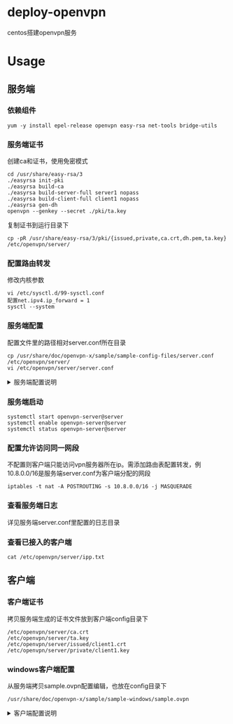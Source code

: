 # deploy-openvpn
centos搭建openvpn服务

# Usage
## 服务端
### 依赖组件
```
yum -y install epel-release openvpn easy-rsa net-tools bridge-utils
```

### 服务端证书
创建ca和证书，使用免密模式
```
cd /usr/share/easy-rsa/3
./easyrsa init-pki
./easyrsa build-ca
./easyrsa build-server-full server1 nopass
./easyrsa build-client-full client1 nopass
./easyrsa gen-dh
openvpn --genkey --secret ./pki/ta.key
```
复制证书到运行目录下
```
cp -pR /usr/share/easy-rsa/3/pki/{issued,private,ca.crt,dh.pem,ta.key} /etc/openvpn/server/
```

### 配置路由转发
修改内核参数
```
vi /etc/sysctl.d/99-sysctl.conf
配置net.ipv4.ip_forward = 1
sysctl --system 
```

### 服务端配置
配置文件里的路径相对server.conf所在目录
```
cp /usr/share/doc/openvpn-x/sample/sample-config-files/server.conf /etc/openvpn/server/
vi /etc/openvpn/server/server.conf
```
<details>
<summary>服务端配置说明</summary>
<pre><code>## 为客户端分配的ip段
server 10.8.0.0 255.255.255.0
## 服务端内网网段例172.16.30.0则配置如下
push "route 172.16.30.0 255.255.255.0"
## 允许多客户端使用同一个证书连接
duplicate-cn
## 证书目录
ca ca.crt
cert issued/server1.crt
key private/server1.key
dh dh.pem
## 日志输出目录
status /var/log/openvpn/openvpn-status.log
log    /var/log/openvpn/openvpn.log
## 使用tcp时注释掉以下配置
;explicit-exit-notify 1
</code></pre>
</details>

### 服务端启动
```
systemctl start openvpn-server@server
systemctl enable openvpn-server@server
systemctl status openvpn-server@server
```
### 配置允许访问同一网段
不配置则客户端只能访问vpn服务器所在ip。需添加路由表配置转发，例10.8.0.0/16是服务端server.conf为客户端分配的网段
```
iptables -t nat -A POSTROUTING -s 10.8.0.0/16 -j MASQUERADE
```

### 查看服务端日志
详见服务端server.conf里配置的日志目录

### 查看已接入的客户端
```
cat /etc/openvpn/server/ipp.txt
```

## 客户端
### 客户端证书
拷贝服务端生成的证书文件放到客户端config目录下
```
/etc/openvpn/server/ca.crt
/etc/openvpn/server/ta.key
/etc/openvpn/server/issued/client1.crt
/etc/openvpn/server/private/client1.key  
```
### windows客户端配置
从服务端拷贝sample.ovpn配置编辑，也放在config目录下
```
/usr/share/doc/openvpn-x/sample/sample-windows/sample.ovpn
```
<details>
<summary>客户端配置说明</summary>
<pre><code>## vpn服务端所在公网ip和vpn服务端口
remote x.x.x.x 1194
## 客户端证书
ca ca.crt
cert client1.crt
key client1.key 
tls-auth ta.key 1
## 设备类型和服务端配置一致
dev tun
## 协议要和服务端配置一致
proto tcp
</code></pre>
</details>